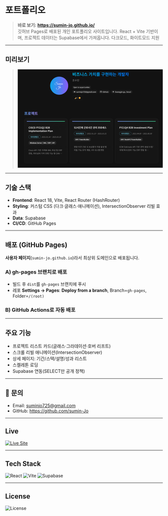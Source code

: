 # 포트폴리오

> **바로 보기:** **https://sumin-jo.github.io/**  
> 깃허브 Pages로 배포된 개인 포트폴리오 사이트입니다. 
> React + Vite 기반이며, 프로젝트 데이터는 Supabase에서 가져옵니다.
> 다크모드, 화이트모드 지원

---

## 미리보기

> ![preview](./public/images/preview.png)

---

## 기술 스택

- **Frontend**: React 18, Vite, React Router (HashRouter)
- **Styling**: 커스텀 CSS (다크·글래스·애니메이션), IntersectionObserver 리빌 효과
- **Data**: Supabase
- **CI/CD**: GitHub Pages

---

##  배포 (GitHub Pages)

**사용자 페이지**(`sumin-jo.github.io`)라서 최상위 도메인으로 배포됩니다.

### A) gh-pages 브랜치로 배포
- 빌드 후 `dist`를 `gh-pages` 브랜치에 푸시
- 레포 **Settings → Pages**: **Deploy from a branch**, Branch=`gh-pages`, Folder=`/(root)`

### B) GitHub Actions로 자동 배포 

---

##  주요 기능

- 프로젝트 리스트 카드(글래스·그라데이션·호버 리프트)
- 스크롤 리빌 애니메이션(IntersectionObserver)
- 상세 페이지: 기간/스택/설명/성과 리스트
- 스켈레톤 로딩
- Supabase 연동(SELECT만 공개 정책)

---

## 👋 문의

- Email: suminjo725@gmail.com
- GitHub: https://github.com/sumin-Jo

---

##  Live

[![Live Site](https://img.shields.io/badge/Visit-Portfolio-7c9bff?style=for-the-badge)](https://sumin-jo.github.io/#/)

---

##  Tech Stack

![React](https://img.shields.io/badge/React-18-61dafb?logo=react&logoColor=white)
![Vite](https://img.shields.io/badge/Vite-React-646cff?logo=vite&logoColor=white)
![Supabase](https://img.shields.io/badge/Supabase-DB%20%2F%20Storage-3fcf8e?logo=supabase&logoColor=white)

---

##  License

![License](https://img.shields.io/badge/License-MIT-lightgrey)